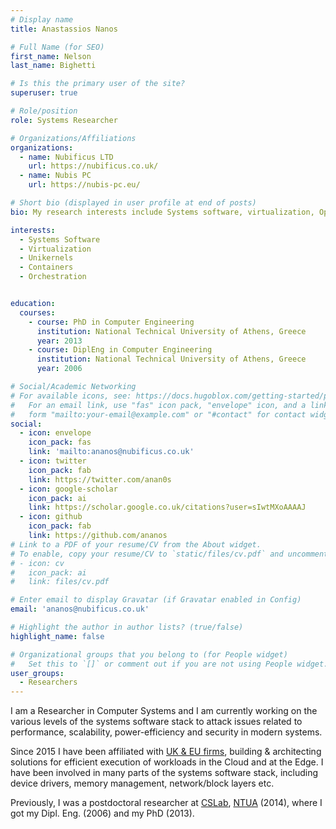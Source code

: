 ```yaml
---
# Display name
title: Anastassios Nanos

# Full Name (for SEO)
first_name: Nelson
last_name: Bighetti

# Is this the primary user of the site?
superuser: true

# Role/position
role: Systems Researcher

# Organizations/Affiliations
organizations:
  - name: Nubificus LTD
    url: https://nubificus.co.uk/
  - name: Nubis PC
    url: https://nubis-pc.eu/

# Short bio (displayed in user profile at end of posts)
bio: My research interests include Systems software, virtualization, Operating Systems, Containers, unikernels etc.

interests:
  - Systems Software
  - Virtualization
  - Unikernels
  - Containers
  - Orchestration


education:
  courses:
    - course: PhD in Computer Engineering
      institution: National Technical University of Athens, Greece
      year: 2013
    - course: DiplEng in Computer Engineering
      institution: National Technical University of Athens, Greece
      year: 2006

# Social/Academic Networking
# For available icons, see: https://docs.hugoblox.com/getting-started/page-builder/#icons
#   For an email link, use "fas" icon pack, "envelope" icon, and a link in the
#   form "mailto:your-email@example.com" or "#contact" for contact widget.
social:
  - icon: envelope
    icon_pack: fas
    link: 'mailto:ananos@nubificus.co.uk'
  - icon: twitter
    icon_pack: fab
    link: https://twitter.com/anan0s
  - icon: google-scholar
    icon_pack: ai
    link: https://scholar.google.co.uk/citations?user=sIwtMXoAAAAJ
  - icon: github
    icon_pack: fab
    link: https://github.com/ananos
# Link to a PDF of your resume/CV from the About widget.
# To enable, copy your resume/CV to `static/files/cv.pdf` and uncomment the lines below.
# - icon: cv
#   icon_pack: ai
#   link: files/cv.pdf

# Enter email to display Gravatar (if Gravatar enabled in Config)
email: 'ananos@nubificus.co.uk'

# Highlight the author in author lists? (true/false)
highlight_name: false

# Organizational groups that you belong to (for People widget)
#   Set this to `[]` or comment out if you are not using People widget.
user_groups:
  - Researchers
---
```

I am a Researcher in Computer Systems and I am currently working on the
various levels of the systems software stack to attack issues related to
performance, scalability, power-efficiency and security in modern systems. 

Since 2015 I have been affiliated with [UK & EU firms](/#section-experience),
building & architecting solutions for efficient execution of workloads in the
Cloud and at the Edge. I have been involved in many parts of the systems
software stack, including device drivers, memory management, network/block
layers etc. 

Previously, I was a postdoctoral researcher at
[CSLab](https://www.cslab.ece.ntua.gr), [NTUA](https://www.ntua.gr) (2014),
where I got my Dipl. Eng. (2006) and my PhD (2013).
